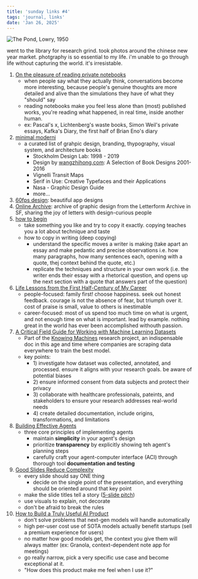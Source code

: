 ```yaml
---
title: 'sunday links #4'
tags: 'journal, links'
date: 'Jan 26, 2025'
---
```


![The Pond, Lowry, 1950](/images/thepond.jpeg)

went to the library for research grind. took photos around the chinese new year market. photgraphy is so essential to my life. i'm unable to go through life without capturing the world. it's irresistable.

1. [On the pleasure of reading private notebooks](https://wastebook.substack.com/p/on-the-pleasure-of-reading-private)
   - when people say what they actually think, conversations become more interesting, because people's genuine thoughts are more detailed and alive than the simulations they have of what they "should" say
   - reading notebooks make you feel less alone than (most) published works, you're reading what happened, in real time, inside another human.
   - ex: Pascal's x, Lichtenberg's waste books, Simon Weil's private essays, Kafka's Diary, the first half of Brian Eno's diary
2. [minimal moderni](https://minimalmoderni.com)
   - a curated list of grahpic design, branding, thypography, visual system, and architecture books
     - Stockholm Design Lab: 1998 - 2019
     - Design by [wangzhihong.com](https://wangzhihong.com): A Selection of Book Designs 2001-2016
     - Vignelli Transit Maps
     - Serif in Use: Creative Typefaces and their Applications
     - Nasa - Graphic Design Guide
     - more...
3. [60fps design](https://60fps.design): beautiful app designs
4. [Online Archive](https://oa.letterformarchive.org): archive of graphic design from the Letterform Archive in SF, sharing the joy of letters with design-curious people
5. [how to begin](https://www.personalcanon.com/p/how-to-begin)
   - take something you like and try to copy it exactly. copying teaches you a lot about technique and taste
   - how to copy in writing (deep copying)
     - understand the specific moves a writer is making (take apart an essay and make pedantic and precise observations i.e. how many paragraphs, how many sentences each, opening with a quote, thej context behind the quote, etc.)
     - replicate the techniques and structure in your own work (i.e. the writer ends their essay with a rhetorical question, and opens up the next section with a quote that answers part of the question)
6. [Life Lessons from the First Half-Century of My Career](https://cacm.acm.org/opinion/life-lessons-from-the-first-half-century-of-my-career/)
   - people-focused: family first! choose happiness. seek out honest feedback. courage is not the absence of fear, but triumph over it. cost of praise is small, value to others is inestimable
   - career-focused: most of us spend too much time on what is urgent, and not enough time on what is important. lead by example. nothing great in the world has ever been accomplished withouth passion.
7. [A Critical Field Guide for Working with Machine Learning Datasets](https://knowingmachines.org/critical-field-guide)
   - Part of the [Knowing Machines](https://knowingmachines.org) research project, an indispensable doc in this age and time where companies are scraping data everywhere to train the best model.
   - key points:
     - 1\) investigate how dataset was collected, annotated, and processed. ensure it aligns with your research goals. be aware of potential biases
     - 2\) ensure informed consent from data subjects and protect their privacy
     - 3\) collaborate with healthcare professionals, pateints, and stakeholders to ensure your research addresses real-world needs
     - 4\) create detailed documentation, include origins, transformations, and limitations
8. [Building Effective Agents](https://www.anthropic.com/research/building-effective-agents)
   - three core principles of implementing agents
     - maintain **simplicity** in your agent's design
     - prioritize **transparency** by explicitly showing teh agent's planning steps
     - carefully craft your agent-computer interface (ACI) through thorough tool **documentation and testing**
9. [Good Slides Reduce Complexity](https://newsletter.seomba.com/p/good-slides-reduce-complexity)
   - every slide should say ONE thing
     - decide on the single point of the presentation, and everything should be oriented around that key point
   - make the slide titles tell a story ([5-slide pitch](https://newsletter.seomba.com/p/presenting-to-the-ceo-in-5-slides))
   - use visuals to explain, not decorate
   - don't be afraid to break the rules
10. [How to Build a Truly Useful AI Product](https://every.to/thesis/how-to-build-a-truly-useful-ai-product?curius=1573)
    - don't solve problems that next-gen models will handle automatically
    - high per-user cost use of SOTA models actually benefit startups (sell a premium experience for users)
    - no matter how good models get, the context you give them will always matter (ex: Granola, context-dependent note app for meetings)
    - go really narrow, pick a very specific use case and become exceptional at it.
    - "How does this product make me feel when I use it?"
